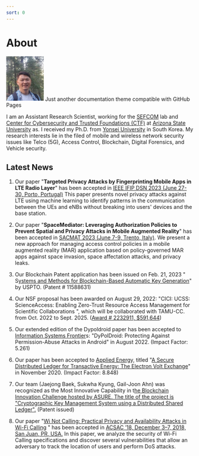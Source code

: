 ```yaml
---
sort: 0
---
```

# About
<img src="https://github.com/jjbaek35/jjbaek35.github.io/blob/master/images/jaejong.jpg"  width="20%">
Just another documentation theme compatible with GitHub Pages

I am an Assistant Research Scientist, working for the [SEFCOM](https://sefcom.asu.edu/) lab and [Center for Cybersecurity and Trusted Foundations (CTF)](https://globalsecurity.asu.edu/cybersecurity-and-trusted-foundations) at [Arizona State University](https://www.asu.edu/) as. I received my Ph.D. from [Yonsei University](https://www.yonsei.ac.kr/en_sc/index.jsp) in South Korea. My research interests lie in the filed of mobile and wireless network security issues like Telco (5G), Access Control, Blockchain, Digital Forensics, and Vehicle security.

<!--- This theme is inspired by [sphinx-rtd-theme](https://github.com/readthedocs/sphinx_rtd_theme) and refactored with:

- [@primer/css](https://github.com/primer/css)
- [github-pages](https://github.com/github/pages-gem) ([dependency versions](https://pages.github.com/versions/))
-->
## Latest News
 1. Our paper "**Targeted Privacy Attacks by Fingerprinting Mobile Apps in LTE Radio Layer**" has been accepted in [IEEE IFIP DSN  2023 (June 27-30, Porto, Portugal)](https://dsn2023.dei.uc.pt/)  This paper presents novel privacy attacks against LTE using machine learning to identify patterns in the communication between the UEs and eNBs without breaking into users' devices and the base station.

2. Our paper "**SpaceMediator: Leveraging Authorization Policies to Prevent Spatial and Privacy Attacks in Mobile Augmented Reality**" has been accepted in [SACMAT 2023 (June 7-9, Trento, Italy)](https://sacmat2023.fbk.eu/). We present a new approach for managing access control policies in a mobile augmented reality (MAR) application based on policy-governed MAR apps against space invasion, space affectation attacks, and privacy leaks.

3. Our Blockchain Patent application has been issued on Feb. 21, 2023 " S[ystems and Methods for Blockchain-Based Automatic Key Generation](https://patentcenter.uspto.gov/applications/17067426)" by USPTO. (Patent # 11588631)

4. Our NSF proposal has been awarded on August  29, 2022: "CICI: UCSS: ScienceAccess: Enabling Zero-Trust Resource Access Management for Scientific Collaborations  ", which will be collaborated with TAMU-CC. from Oct. 2022 to Sept. 2025. ([Award # 2232911, $591,644](https://nsf.gov/awardsearch/showAward?AWD_ID=2232911))

5. Our extended edition of the Dypoldroid paper has been accepted to [Information Systems Frontier](https://www.springer.com/journal/10796)s: "DyPolDroid: Protecting Against Permission-Abuse Attacks in Android" in August 2022. (Impact Factor: 5.261)

6. Our paper has been accepted to [Applied Energ](https://www.journals.elsevier.com/applied-energy)y, titled "[A Secure Distributed Ledger for Transactive Energy: The Electron Volt Exchange](https://doi.org/10.1016/j.apenergy.2020.116208)" in November 2020. (Impact Factor: 8.848)

7. Our team (Jaejong Baek, Sukwha Kyung, Gail-Joon Ahn) was recognized as the Most Innovative Capability in t[he Blockchain Innovation Challenge hosted by ASURE. The title of the project is "Cryptographic Key Management System using a Distributed Shared Ledger".](https://twitter.com/ASUREASU/status/1138645169828294656) (Patent issued)

8. Our paper "[Wi Not Calling: Practical Privacy and Availability Attacks in Wi-Fi Calling](https://adamdoupe.com/publications/wi-not-calling-acsac2018.pdf) " has been accepted in [ACSAC ’18, December 3–7, 2018, San Juan, PR, USA.](https://www.acsac.org/) In this paper, we analyze the security of Wi-Fi Calling specifications and discover several vulnerabilities that allow an adversary to track the location of users and perform DoS attacks.
